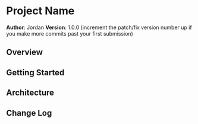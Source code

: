 # Project Name

**Author**: Jordan
**Version**: 1.0.0 (increment the patch/fix version number up if you make more commits past your first submission)

## Overview
<!-- Build a form for users to be able to submit new articles making it required that they enter in a title and body content. -->

## Getting Started
<!-- They are required to add content to the title and body sections of the forms so that their articles will render to the page. -->

## Architecture
<!-- JavaScript, JQuery, Handlebars, Highlights, CSS, and HTML. -->

## Change Log
<!-- Use this are to document the iterative changes made to your application as each feature is successfully implemented. Use time stamps. Here's an examples:

added files and linked css  
set up form for user input 
added an event handler to update the preview and export field 
finished TODOs 
finished comments 

## Credits and Collaborations
<!-- Scott! -->